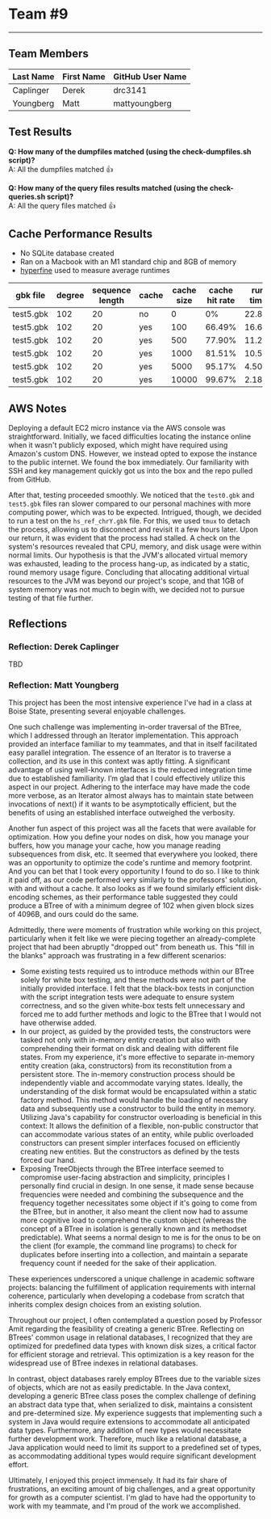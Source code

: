 # Team #9
***

## Team Members

Last Name       | First Name      | GitHub User Name
--------------- | --------------- | --------------------
Caplinger       | Derek           | drc3141
Youngberg       | Matt            | mattyoungberg

## Test Results
**Q: How many of the dumpfiles matched (using the check-dumpfiles.sh script)?**  
A: All the dumpfiles matched 👍

**Q: How many of the query files results matched (using the check-queries.sh script)?**  
A: All the query files matched 👍

## Cache Performance Results
- No SQLite database created
- Ran on a Macbook with an M1 standard chip and 8GB of memory
- [hyperfine](https://github.com/sharkdp/hyperfine) used to measure average runtimes

| gbk file | degree | sequence length | cache | cache size | cache hit rate | run time |
| -------- | ------ | --------------- | ----- | ---------- | -------------- | -------- |
| test5.gbk|  102   |     20          |  no   |    0       |      0%        |  22.82s  |
| test5.gbk|  102   |     20          |  yes  |    100     |      66.49%    |  16.65s  |
| test5.gbk|  102   |     20          |  yes  |    500     |      77.90%    |  11.21s  |
| test5.gbk|  102   |     20          |  yes  |    1000    |      81.51%    |  10.54s  |
| test5.gbk|  102   |     20          |  yes  |    5000    |      95.17%    |   4.50s  |
| test5.gbk|  102   |     20          |  yes  |    10000   |      99.67%    |   2.18s  |



## AWS Notes

Deploying a default EC2 micro instance via the AWS console was straightforward. Initially, we faced difficulties
locating the instance online when it wasn't publicly exposed, which might have required using Amazon's custom DNS.
However, we instead opted to expose the instance to the public internet. We found the box immediately. Our familiarity
with SSH and key management quickly got us into the box and the repo pulled from GitHub.

After that, testing proceeded smoothly. We noticed that the `test0.gbk` and `test5.gbk` files ran slower compared to our
personal machines with more computing power, which was to be expected. Intrigued, though, we decided to run a test on
the `hs_ref_chrY.gbk` file. For this, we used `tmux` to detach the process, allowing us to disconnect and revisit it a
few hours later. Upon our return, it was evident that the process had stalled. A check on the system's resources
revealed that CPU, memory, and disk usage were within normal limits. Our hypothesis is that the JVM's allocated virtual
memory was exhausted, leading to the process hang-up, as indicated by a static, round memory usage figure. Concluding
that allocating additional virtual resources to the JVM was beyond our project's scope, and that 1GB of system memory
was not much to begin with, we decided not to pursue testing of that file further.

## Reflections

### Reflection: Derek Caplinger

TBD

### Reflection: Matt Youngberg

This project has been the most intensive experience I've had in a class at Boise State, presenting several enjoyable
challenges.

One such challenge was implementing in-order traversal of the BTree, which I addressed through an Iterator
implementation. This approach provided an interface familiar to my teammates, and that in itself facilitated easy
parallel integration. The essence of an Iterator is to traverse a collection, and its use in this context was aptly
fitting. A significant advantage of using well-known interfaces is the reduced integration time due to established
familiarity. I’m glad that I could effectively utilize this aspect in our project. Adhering to the interface may have
made the code more verbose, as an Iterator almost always has to maintain state between invocations of next() if it wants
to be asymptotically efficient, but the benefits of using an established interface outweighed the verbosity.

Another fun aspect of this project was all the facets that were available for optimization. How you define your nodes
on disk, how you manage your buffers, how you manage your cache, how you manage reading subsequences from disk, etc. It
seemed that everywhere you looked, there was an opportunity to optimize the code's runtime and memory footprint. And you
can bet that I took every opportunity I found to do so. I like to think it paid off, as our code performed very
similarly to the professors' solution, with and without a cache. It also looks as if we found similarly efficient
disk-encoding schemes, as their performance table suggested they could produce a BTree of with a minimum degree of 102
when given block sizes of 4096B, and ours could do the same.

Admittedly, there were moments of frustration while working on this project, particularly when it felt like we were
piecing together an already-complete project that had been abruptly "dropped out" from beneath us. This "fill in the
blanks" approach was frustrating in a few different scenarios:

- Some existing tests required us to introduce methods within our BTree solely for white box testing, and these methods
were not part of the initially provided interface. I felt that the black-box tests in conjunction with the script
integration tests were adequate to ensure system correctness, and so the given white-box tests felt unnecessary and 
forced me to add further methods and logic to the BTree that I would not have otherwise added.
- In our project, as guided by the provided tests, the constructors were tasked not only with in-memory entity creation
but also with comprehending their format on disk and dealing with different file states. From my experience, it's more
effective to separate in-memory entity creation (aka, constructors) from its reconstitution from a persistent store. The
in-memory construction process should be independently viable and accommodate varying states. Ideally, the understanding
of the disk format would be encapsulated within a static factory method. This method would handle the loading of
necessary data and subsequently use a constructor to build the entity in memory. Utilizing Java's capability for
constructor overloading is beneficial in this context: It allows the definition of a flexible, non-public constructor
that can accommodate various states of an entity, while public overloaded constructors can present simpler interfaces
focused on efficiently creating new entities. But the constructors as defined by the tests forced our hand.
- Exposing TreeObjects through the BTree interface seemed to compromise user-facing abstraction and simplicity,
principles I personally find crucial in design. In one sense, it made sense because frequencies were needed and
combining the subsequence and the frequency together necessitates some object if it's going to come from the BTree, but
in another, it also meant the client now had to assume more cognitive load to comprehend the custom object (whereas the
concept of a BTree in isolation is generally known and its methodset predictable). What seems a normal design to me is
for the onus to be on the client (for example, the command line programs) to check for duplicates before inserting into
a collection, and maintain a separate frequency count if needed for the sake of their application.

These experiences underscored a unique challenge in academic software projects: balancing the fulfillment of application 
requirements with internal coherence, particularly when developing a codebase from scratch that inherits complex design
choices from an existing solution.

Throughout our project, I often contemplated a question posed by Professor Amit regarding the feasibility of creating a
generic BTree. Reflecting on BTrees' common usage in relational databases, I recognized that they are optimized for
predefined data types with known disk sizes, a critical factor for efficient storage and retrieval. This optimization is
a key reason for the widespread use of BTree indexes in relational databases.

In contrast, object databases rarely employ BTrees due to the variable sizes of objects, which are not as easily
predictable. In the Java context, developing a generic BTree class poses the complex challenge of defining an abstract
data type that, when serialized to disk, maintains a consistent and pre-determined size. My experience suggests that
implementing such a system in Java would require extensions to accommodate all anticipated data types. Furthermore, any
addition of new types would necessitate further development work. Therefore, much like a relational database, a Java
application would need to limit its support to a predefined set of types, as accommodating additional types would
require significant development effort.

Ultimately, I enjoyed this project immensely. It had its fair share of frustrations, an exciting amount of big
challenges, and a great opportunity for growth as a computer scientist. I'm glad to have had the opportunity to work
with my teammate, and I'm proud of the work we accomplished.
